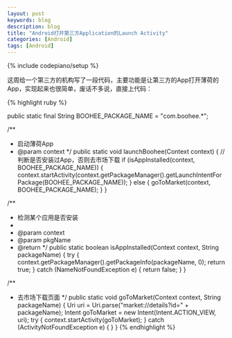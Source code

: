 ```yaml
---
layout: post
keywords: blog
description: blog
title: "Android打开第三方Application的Launch Activity"
categories: [Android]
tags: [Android]
---
```

{% include codepiano/setup %}

这周给一个第三方的机构写了一段代码，主要功能是让第三方的App打开薄荷的App，实现起来也很简单，废话不多说，直接上代码：

{% highlight ruby %}

public static final String BOOHEE_PACKAGE_NAME = "com.boohee.*";

/**
 * 启动薄荷App
 * @param context
 */
public static void launchBoohee(Context context) {
    // 判断是否安装过App，否则去市场下载
    if (isAppInstalled(context, BOOHEE_PACKAGE_NAME)) {
        context.startActivity(context.getPackageManager().getLaunchIntentForPackage(BOOHEE_PACKAGE_NAME));
    } else {
        goToMarket(context, BOOHEE_PACKAGE_NAME);
    }
}

/**
 * 检测某个应用是否安装
 * 
 * @param context
 * @param pkgName
 * @return
 */
public static boolean isAppInstalled(Context context, String packageName) {
    try {
        context.getPackageManager().getPackageInfo(packageName, 0);
        return true;
    } catch (NameNotFoundException e) {
        return false;
    }
}

/**
 * 去市场下载页面
 */
public static void goToMarket(Context context, String packageName) {
    Uri uri = Uri.parse("market://details?id=" + packageName);
    Intent goToMarket = new Intent(Intent.ACTION_VIEW, uri);
    try {
        context.startActivity(goToMarket);
    } catch (ActivityNotFoundException e) {
    }
}
{% endhighlight %}
